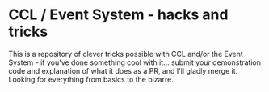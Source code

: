 # CCL / Event System - hacks and tricks
This is a repository of clever tricks possible with CCL and/or the Event System - if you've done something cool with it... submit your demonstration code and explanation of what it does as a PR, and I'll gladly merge it. Looking for everything from basics to the bizarre. 
